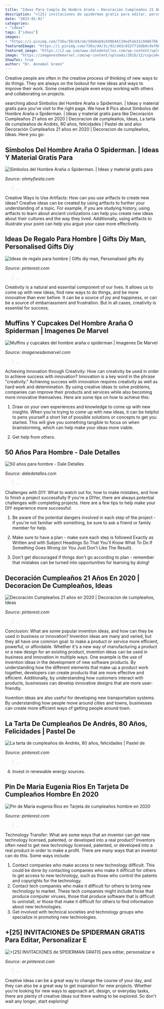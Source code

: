 ```yaml
---
title: "Ideas Para Cumple De Hombre Araña ~ Decoración Cumpleaños 21 Años En 2020"
description: "+[25] invitaciones de spiderman gratis para editar, personalizar e"
date: "2023-01-01"
categories:
- "ideas"
tags: ["ideas"]
images:
- "https://i.pinimg.com/736x/50/d4/ab/50d4ab9cb99b44119edfeb31c948678b--birthday-cakes-pastel.jpg"
featuredImage: "https://i.pinimg.com/736x/d4/3c/93/d43c932f718db0c9ef6bcbfd63eda3f3.jpg"
featured_image: "https://i2.wp.com/www.daledetalles.com/wp-content/uploads/2016/02/5011.jpg"
image: "https://imagenesdemarvel.com/wp-content/uploads/2016/12/cupcakes-del-hombre-araña-para-niños.jpg"
ShowToc: true
author: "Dr. Annabel Green"
---
```



Creative people are often in the creative process of thinking of new ways to do things. They are always on the lookout for new ideas and ways to improve their work. Some creative people even enjoy working with others and collaborating on projects.

	

		
searching about Símbolos del Hombre Araña o Spiderman. | Ideas y material gratis para you've visit to the right page. We have 8 Pics about Símbolos del Hombre Araña o Spiderman. | Ideas y material gratis para like Decoración Cumpleaños 21 años en 2020 | Decoracion de cumpleaños, Ideas, La tarta de cumpleaños de Andrés, 80 años, felicidades | Pastel de and also Decoración Cumpleaños 21 años en 2020 | Decoracion de cumpleaños, Ideas. Here you go:
		
    
## Símbolos Del Hombre Araña O Spiderman. | Ideas Y Material Gratis Para

<img loading=lazy src="http://2.bp.blogspot.com/-5mYyuIsDzEE/UwompGj-C7I/AAAAAAACShI/eo_hiWYaSAc/w1200-h630-p-k-no-nu/escudo-super-heroe-spiderman4.png" onerror="this.onerror=null;this.src='https://tse4.mm.bing.net/th?id=OIP.HVvE_CI0AaZlhe7Ur-XoBQHaD5&amp;pid=15.1';" alt="Símbolos del Hombre Araña o Spiderman. | Ideas y material gratis para">

_Source: ohmyfiesta.com_

>. 

	

Creative Ways to Use Artifacts: How can you use artfacts to create new ideas?
Creative ideas can be created by using artfacts to further your understanding of a topic. For example, if you are studying history, using artfacts to learn about ancient civilizations can help you create new ideas about their cultures and the way they lived. Additionally, using artfacts to illustrate your point can help you argue your case more effectively.

    
## Ideas De Regalo Para Hombre | Gifts Diy Man, Personalised Gifts Diy

<img loading=lazy src="https://i.pinimg.com/736x/b2/85/68/b28568c33c5670eaaff5043dad455578.jpg" onerror="this.onerror=null;this.src='https://tse3.mm.bing.net/th?id=OIP.FaTO1b1rRGgaD5MUtrJfCwHaJ3&amp;pid=15.1';" alt="Ideas de regalo para hombre | Gifts diy man, Personalised gifts diy">

_Source: pinterest.com_

>. 

	

Creativity is a natural and essential component of our lives. It allows us to come up with new ideas, find new ways to do things, and be more innovative than ever before. It can be a source of joy and happiness, or can be a source of embarrassment and frustration. But in all cases, creativity is essential for success.

    
## Muffins Y Cupcakes Del Hombre Araña O Spiderman | Imagenes De Marvel

<img loading=lazy src="https://imagenesdemarvel.com/wp-content/uploads/2016/12/cupcakes-del-hombre-araña-para-niños.jpg" onerror="this.onerror=null;this.src='https://tse4.mm.bing.net/th?id=OIP.B5Bjlie6mOVI2D0ZLxoQtQHaJ4&amp;pid=15.1';" alt="Muffins y cupcakes del hombre araña o spiderman | Imagenes De Marvel">

_Source: imagenesdemarvel.com_

>. 

	

Achieving Innovation through Creativity: How can creativity be used in order to achieve success with innovation?
Innovation is a key word in the phrase "creativity." Achieving success with innovation requires creativity as well as hard work and determination. By using creative ideas to solve problems, companies can improve their products and services while also becoming more innovative themselves. Here are some tips on how to achieve this: 
1. Draw on your own experiences and knowledge to come up with new insights. When you’re trying to come up with new ideas, it can be helpful to pens yourself a short list of possible solutions or concepts to get you started. This will give you something tangible to focus on when brainstorming, which can help make your ideas more viable. 

2. Get help from others.

    
## 50 Años Para Hombre - Dale Detalles

<img loading=lazy src="https://i2.wp.com/www.daledetalles.com/wp-content/uploads/2016/02/5011.jpg" onerror="this.onerror=null;this.src='https://tse3.mm.bing.net/th?id=OIP.Z8NLrPxhCFWfwCiuGEk7PgHaLI&amp;pid=15.1';" alt="50 años para hombre - Dale Detalles">

_Source: daledetalles.com_

>. 

	

Challenges with DIY: What to watch out for, how to make mistakes, and how to finish a project successfully
If you're a DIYer, there are always potential challenges with completing projects. Here are a few tips to help make your DIY experience more successful: 
1. Be aware of the potential dangers involved in each step of the project - if you're not familiar with something, be sure to ask a friend or family member for help.

2. Make sure to have a plan - make sure each step is followed Exactly as Written and with Subject Headings So That You'll Know What To Do If Something Goes Wrong (or You Just Don't Like The Result).

3. Don't get discouraged if things don't go according to plan - remember that mistakes can be turned into opportunities for learning by doing!

    
## Decoración Cumpleaños 21 Años En 2020 | Decoracion De Cumpleaños, Ideas

<img loading=lazy src="https://i.pinimg.com/736x/e1/c7/9f/e1c79fd9fed272dec49778c1129f6eff.jpg" onerror="this.onerror=null;this.src='https://tse1.mm.bing.net/th?id=OIP.PJqMAJL79qGhJ41xGz2GTgHaH9&amp;pid=15.1';" alt="Decoración Cumpleaños 21 años en 2020 | Decoracion de cumpleaños, Ideas">

_Source: pinterest.com_

>. 

	

Conclusion: What are some popular invention ideas, and how can they be used in business or innovation?
Invention ideas are many and varied, but they all have one common goal: to make a product or service more efficient, powerful, or affordable. Whether it's a new way of manufacturing a product or a new design for an existing product, invention ideas can be used in business and innovation in multiple ways.
One example is the use of invention ideas in the development of new software products. By understanding how the different elements that make up a product work together, developers can create products that are more effective and efficient. Additionally, by understanding how customers interact with products, businesses can develop innovative designs that are more user-friendly.

Invention ideas are also useful for developing new transportation systems. By understanding how people move around cities and towns, businesses can create more efficient ways of getting people around town.

    
## La Tarta De Cumpleaños De Andrés, 80 Años, Felicidades | Pastel De

<img loading=lazy src="https://i.pinimg.com/736x/50/d4/ab/50d4ab9cb99b44119edfeb31c948678b--birthday-cakes-pastel.jpg" onerror="this.onerror=null;this.src='https://tse4.mm.bing.net/th?id=OIP.g_HT1JBIB87-NcMkgQ4BPgHaKw&amp;pid=15.1';" alt="La tarta de cumpleaños de Andrés, 80 años, felicidades | Pastel de">

_Source: pinterest.com_

>. 

	

4. Invest in renewable energy sources. 

    
## Pin De Maria Eugenia Rios En Tarjeta De Cumpleaños Hombre En 2020

<img loading=lazy src="https://i.pinimg.com/736x/3f/fe/8c/3ffe8c927b16f1df39a7355011bfb7f5.jpg" onerror="this.onerror=null;this.src='https://tse2.mm.bing.net/th?id=OIP.pRj5lgiZR3YGIhaOuz80QQHaJ3&amp;pid=15.1';" alt="Pin de Maria eugenia Rios en Tarjeta de cumpleaños hombre en 2020">

_Source: pinterest.com_

>. 

	

Technology Transfer: What are some ways that an inventor can get new technology licensed, patented, or developed into a real product?
Inventors often need to get new technology licensed, patented, or developed into a real product in order to make a profit. There are many ways that an inventor can do this. Some ways include: 
1. Contact companies who make access to new technology difficult. This could be done by contacting companies who make it difficult for others to get access to new technology, such as those who control the patents and copyrights for the technology. 
2. Contact tech companies who make it difficult for others to bring new technology to market. These tech companies might include those that produce computer viruses, those that produce software that is difficult to uninstall, or those that make it difficult for others to find information about new technologies. 
3. Get involved with technical societies and technology groups who specialize in promoting new technologies.

    
## +[25] INVITACIONES De SPIDERMAN GRATIS Para Editar, Personalizar E

<img loading=lazy src="https://i.pinimg.com/736x/d4/3c/93/d43c932f718db0c9ef6bcbfd63eda3f3.jpg" onerror="this.onerror=null;this.src='https://tse1.mm.bing.net/th?id=OIP.Te2cXPIgC17_OAE6_GlIXAAAAA&amp;pid=15.1';" alt="+[25] INVITACIONES de SPIDERMAN GRATIS para editar, personalizar e">

_Source: ar.pinterest.com_

>. 

	

Creative ideas can be a great way to change the course of your day, and they can also be a great way to get inspiration for new projects. Whether you're looking for new ways to approach art, design, or everyday tasks, there are plenty of creative ideas out there waiting to be explored. So don't wait any longer, start exploring!

